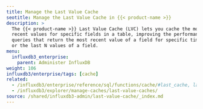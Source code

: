 ```yaml
---
title: Manage the Last Value Cache
seotitle: Manage the Last Value Cache in {{< product-name >}}
description: >
  The {{< product-name >}} Last Value Cache (LVC) lets you cache the most
  recent values for specific fields in a table, improving the performance of
  queries that return the most recent value of a field for specific time series
  or the last N values of a field. 
menu:
  influxdb3_enterprise:
    parent: Administer InfluxDB
weight: 106
influxdb3/enterprise/tags: [cache]
related:
  - /influxdb3/enterprise/reference/sql/functions/cache/#last_cache, last_cache SQL function
  - /influxdb3/explorer/manage-caches/last-value-caches/
source: /shared/influxdb3-admin/last-value-cache/_index.md
---
```


<!-- The content for this page is located at
// SOURCE content/shared/influxdb3-admin/last-value-cache/_index.md -->

